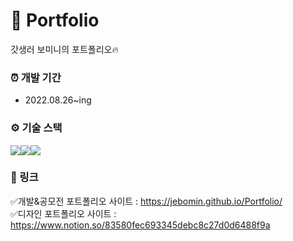 # 💼 Portfolio
갓생러 보미니의 포트폴리오🔥

### ⏰ 개발 기간
- 2022.08.26~ing

### ⚙ 기술 스택
<img src="https://img.shields.io/badge/html5-E34F26?style=for-the-badge&logo=html5&logoColor=white"><img src="https://img.shields.io/badge/css-1572B6?style=for-the-badge&logo=css3&logoColor=white"><img src="https://img.shields.io/badge/javascript-F7DF1E?style=for-the-badge&logo=javascript&logoColor=black"> 

### 🔗 링크
✅개발&공모전 포트폴리오 사이트 : https://jebomin.github.io/Portfolio/ <br>
✅디자인 포트폴리오 사이트 : https://www.notion.so/83580fec693345debc8c27d0d6488f9a
